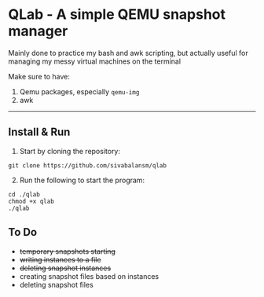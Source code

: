 # QLab - A simple QEMU snapshot manager
Mainly done to practice my bash and awk scripting, but actually useful for managing my messy virtual machines on the terminal

Make sure to have:
1. Qemu packages, especially `qemu-img`
2. awk
___
## Install & Run
1. Start by cloning the repository:
```
git clone https://github.com/sivabalansm/qlab
```

2. Run the following to start the program:
```
cd ./qlab
chmod +x qlab
./qlab
```

## To Do
- ~~temporary snapshots starting~~
- ~~writing instances to a file~~
- ~~deleting snapshot instances~~
- creating snapshot files based on instances
- deleting snapshot files


